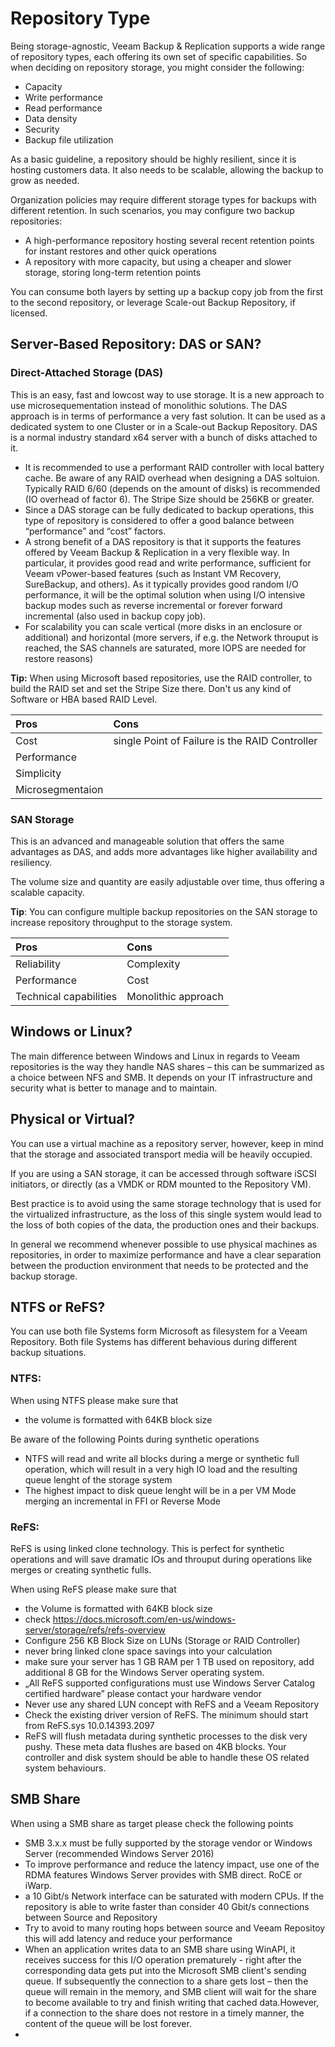 <!--- This was last Changed 03-05-17 by PS --->
# Repository Type
Being storage-agnostic, Veeam Backup & Replication supports a wide range of repository types, each offering its own set of specific capabilities. So when deciding on repository storage, you might consider the following:
-   Capacity
-   Write performance
-   Read performance
-   Data density
-   Security
-   Backup file utilization

As a basic guideline, a repository should be highly resilient, since it is hosting customers data. It also needs to be scalable, allowing the backup to grow as needed.

Organization policies may require different storage types for backups with different
retention. In such scenarios, you may configure two backup repositories:
-   A high-performance repository hosting several recent retention points for instant restores and other quick operations
-   A repository with more capacity, but using a cheaper and slower storage, storing long-term retention points

You can consume both layers by setting up a backup copy job from the first to the second repository, or leverage Scale-out Backup Repository, if licensed.

## Server-Based Repository: DAS or SAN?

### Direct-Attached Storage (DAS)
This is an easy, fast and lowcost way to use storage. It is a new approach to use microsequementation instead of monolithic solutions. The DAS approach is in terms of performance a very fast solution. It can be used as a dedicated system to one Cluster or in a Scale-out Backup Repository. DAS is a normal industry standard x64 server with a bunch of disks attached to it. 
-   It is recommended to use a performant RAID controller with local battery cache. Be aware of any RAID overhead when designing a DAS soltuion. Typically RAID 6/60 (depends on the amount of disks) is recommended (IO overhead of factor 6). The Stripe Size should be 256KB or greater.
-   Since a DAS storage can be fully dedicated to backup operations, this type of repository is considered to offer a good balance between “performance” and “cost” factors.
-   A strong benefit of a DAS repository is that it supports the features offered by Veeam Backup & Replication in a very flexible way. In particular, it provides good read and write performance, sufficient for Veeam vPower-based features (such as Instant VM Recovery, SureBackup, and others). As it typically provides good random I/O performance, it will be the optimal solution when using I/O intensive backup modes such as reverse incremental or forever forward incremental (also used in backup copy job).
-   For scalability you can scale vertical (more disks in an enclosure or additional) and horizontal (more servers, if e.g. the Network throuput is reached, the SAS channels are saturated, more IOPS are needed for restore reasons) 


**Tip:** When using Microsoft based repositories, use the RAID controller, to build the RAID set and set the Stripe Size there. Don't us any kind of Software or HBA based RAID Level.

| Pros               | Cons                                          |
|:-------------------|:----------------------------------------------|
| Cost               | single Point of Failure is the RAID Controller|
| Performance        |                                               |
| Simplicity         |                                               |
| Microsegmentaion   |

### SAN Storage

This is an advanced and manageable solution that offers the same advantages as DAS, and adds more advantages like higher availability and resiliency.

The volume size and quantity are easily adjustable over time, thus offering a scalable capacity.

**Tip**: You can configure multiple backup repositories on the SAN storage to increase repository throughput to the storage system.

| Pros                   | Cons       |
|:-----------------------|:-----------|
| Reliability            | Complexity |
| Performance            | Cost       |
| Technical capabilities | Monolithic approach     |

## Windows or Linux?
The main difference between Windows and Linux in regards to Veeam repositories is the way they handle NAS shares – this can be summarized as a choice between NFS and SMB. It depends on your IT infrastructure and security what is better to manage and to maintain.

## Physical or Virtual?
You can use a virtual machine as a repository server, however, keep in mind that the storage and associated transport media will be heavily occupied.

If you are using a SAN storage, it can be accessed through software iSCSI initiators, or directly (as a VMDK or RDM mounted to the Repository VM).

Best practice is to avoid using the same storage technology that is used for the virtualized infrastructure, as the loss of this single system would lead to the loss of both copies of the data, the production ones and their backups.

In general we recommend whenever possible to use physical machines as repositories, in order to maximize performance and have a clear separation between the production environment that needs to be protected and the backup storage.

## NTFS or ReFS?
You can use both file Systems form Microsoft as filesystem for a Veeam Repository. Both file Systems has different behavious during different backup situations.
 
### NTFS:
When using NTFS please make sure that
- the volume is formatted with 64KB block size

Be aware of the following Points during synthetic operations
- NTFS will read and write all blocks during a merge or synthetic full operation, which will result in a very high IO load and the resulting queue lenght of the storage system
- The highest impact to disk queue lenght will be in a per VM Mode merging an incremental in FFI or Reverse Mode

### ReFS:
ReFS is using linked clone technology. This is perfect for synthetic operations and will save dramatic IOs and throuput during operations like merges or creating synthetic fulls.

When using ReFS please make sure that
- the Volume is formatted with 64KB block size
- check https://docs.microsoft.com/en-us/windows-server/storage/refs/refs-overview
- Configure 256 KB Block Size on LUNs (Storage or RAID Controller)
- never bring linked clone space savings into your calculation
- make sure your server has 1 GB RAM per 1 TB used on repository, add additional 8 GB for the Windows Server operating system.
- „All ReFS supported configurations must use Windows Server Catalog certified hardware” please contact your hardware vendor
- Never use any shared LUN concept with ReFS and a Veeam Repository 
- Check the existing driver version of ReFS. The minimum should start from ReFS.sys 10.0.14393.2097
- ReFS will flush metadata during synthetic processes to the disk very pushy. These meta data flushes are based on 4KB blocks. Your controller and disk system should be able to handle these OS related system behaviours.


## SMB Share

When using a SMB share as target please check the following points

- SMB 3.x.x must be fully supported by the storage vendor or Windows Server (recommended Windows Server 2016)
- To improve performance and reduce the latency impact, use one of the RDMA features Windows Server provides with SMB direct. RoCE or iWarp.
- a 10 Gibt/s Network interface can be saturated with modern CPUs. If the repository is able to write faster than consider 40 Gbit/s connections between Source and Repository
- Try to avoid to many routing hops between source and Veeam Repositoy this will add latency and reduce your performance
- When an application writes data to an SMB share using WinAPI, it receives success for this I/O operation prematurely - right after the corresponding data gets put into the Microsoft SMB client's sending queue. If subsequently the connection to a share gets lost – then the queue will remain in the memory, and SMB client will wait for the share to become available to try and finish writing that cached data.However, if a connection to the share does not restore in a timely manner, the content of the queue will be lost forever. 
- 